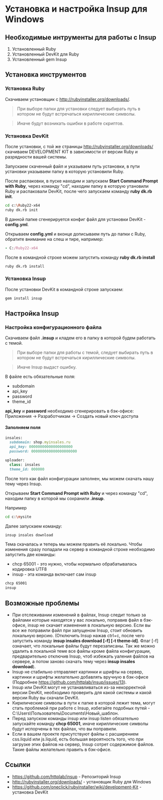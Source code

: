 # Установка и настройка Insup для Windows

## Необходимые интрументы для работы с Insup

  1. Установленный Ruby
  2. Установленный DevKit для Ruby
  3. Установленный gem Insup

## Установка инструментов 

### Установка Ruby

Скачиваем установщик с http://rubyinstaller.org/downloads/.

>При выборе папки для установки следует выбирать путь в котором не будут встречаться кириллические символы.

>Иначе будут возникать ошибки в работе скриптов.

### Установка DevKit
После установки, с той же страницы http://rubyinstaller.org/downloads/ скачиваем DEVELOPMENT KIT в зависимости от версии Ruby и разрядности вашей системы.

Запускаем скаченный файл и указываем путь установки, в пути установки указываем папку в которую установили Ruby.

После распаковки, в пуске находим и запускаем **Start Command Prompt with Ruby**, через команду "cd", находим папку в которую утановили Ruby и распаковали DevKit, после чего запускаем команду **ruby dk.rb init**.

```sh
cd c:\Ruby22-x64
ruby dk.rb init
```
В данной папке сгенерируется конфиг файл для установки DevKit - **config.yml**.

Открываем **config.yml** и вконце дописываем путь до папки с Ruby, обратите внимание на слеш и тире, например:

```ruby
- C:/Ruby22-x64
```
После в командной строке можем запустить команду **ruby dk.rb install**

```sh
ruby dk.rb install
```
### Установка Insup
После установки DevKit в командной строке запускаем:
```sh
gem install insup
```
## Настройка Insup

### Настройка конфигурационного файла

Скачиваем файл **.insup** и кладем его в папку в которой будем работать с темой.

>При выборе папки для работы с темой, следует выбирать путь в котором не будут встречаться кириллические символы.

>Иначе Insup выдаст ошибку.

В файле есть обязательные поля:

* subdomain
* api_key
* password
* theme_id


**api_key** и **password** необходимо сгенерировать в бэк-офисе: Приложения -> Разработчикам -> Создать новый ключ доступа

#### Заполняем поля
```ruby
insales:
  subdomain: shop.myinsales.ru
  api_key: 00000000000000000000
  password: 000000000000000000000
```

```ruby
uploader:
  class: insales
  theme_id: 000000
```

После того как файл конфигурации заполнен, мы можем скачать нашу тему через Insup.

Открываем **Start Command Prompt with Ruby** и через команду "cd", находим папку в которой мы сохранили **.insup**.

Например
```sh
cd c:\mysite
```

Далее запускаем команду:
```sh
insup insales download
```

Тема скачалась и теперь мы можем править её локально. Чтобы изменения сразу попадали на сервер в командной строке необходимо запустить две команды:

* chcp 65001 - это нужно, чтобы нормально обрабатывалась кодировка UTF8
* insup - эта команда включает сам insup
```sh
chcp 65001
insup
```
## Возможные проблемы

* При отслеживании изменений в файлах, Insup следит только за файлами которые находятся у вас локально, поправив файл в бэк-офисе, insup не скачает изменения в локальную версию. Если вы все же поправили файл при запущеном Insup, стоит обновить локальную версию. (Отключить Insup нажав ctrl+c, после чего запустить команду **insup insales download [-f] [-t theme-id]**. Флаг [-f] означает, что локальные файлы будут перезаписаны. Так же можно удалить в локальной теме все файлы кроме файла конфигурации, предварительно отключив Insup, чтоб избежать уаления файлов на сервере, а потом заново скачать тему через **insup insales download**).
* Insup не стабильно отправляет картинки и шрифты на сервер, картинки и шрифты желательно добавлять вручную в бэк-офисе (Подробнее https://github.com/httplab/insup/issues/13).
* Insup или DevKit могут не устанавливаться из-за некорректной версии DevKit, необходимо проверить для какой системы и какой версии Ruby вы скачали DevKit.
* Кирилические символы в пути к папке в которой лежит тема, могут стать проблемой при работе с Insup, избегайте подобных путей - C:\Users\Пользователь\Documents\Новый_шаблон.
* Перед запуском команды insup или insup listen обязательно запускайте команду **chcp 65001**, иначе кириллические символы будут испорчены в тех файлах, что вы поправили.
* Если в вашем проекте присутствуют файлы с расширением css.liquid или js.liquid, есть большая вероятность того, что при загрузке этих файлов на сервер, Insup сотрет содержимое файлов. Такие файлы желательно править в бэк-офисе.

## Ссылки

* https://github.com/httplab/insup - Репозиторий Insup
* http://rubyinstaller.org/downloads/ - установщик Ruby для Windows
* https://github.com/oneclick/rubyinstaller/wiki/development-Kit - установка DevKit
 
